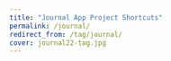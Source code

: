 ```yaml
---
title: "Journal App Project Shortcuts"
permalink: /journal/
redirect_from: /tag/journal/
cover: journal22-tag.jpg
---
```

